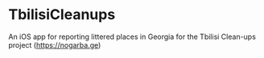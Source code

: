 # TbilisiCleanups
An iOS app for reporting littered places in Georgia for the Tbilisi Clean-ups project (https://nogarba.ge)
